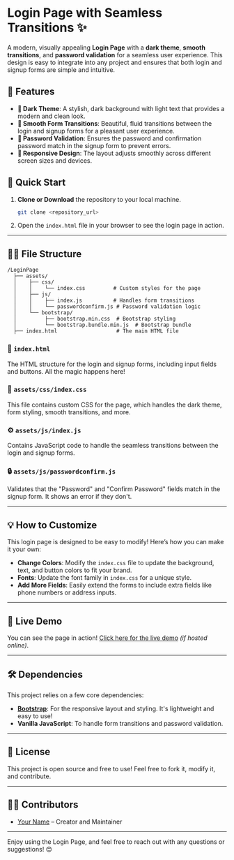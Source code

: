 
# Login Page with Seamless Transitions ✨

A modern, visually appealing **Login Page** with a **dark theme**, **smooth transitions**, and **password validation** for a seamless user experience. This design is easy to integrate into any project and ensures that both login and signup forms are simple and intuitive.

## 🌟 Features

- **🎨 Dark Theme**: A stylish, dark background with light text that provides a modern and clean look.
- **🚀 Smooth Form Transitions**: Beautiful, fluid transitions between the login and signup forms for a pleasant user experience.
- **🔐 Password Validation**: Ensures the password and confirmation password match in the signup form to prevent errors.
- **📱 Responsive Design**: The layout adjusts smoothly across different screen sizes and devices.
  
## 🚀 Quick Start

1. **Clone or Download** the repository to your local machine.

   ```bash
   git clone <repository_url>
   ```

2. Open the `index.html` file in your browser to see the login page in action.

---

## 🧑‍💻 File Structure

```
/LoginPage
  ├── assets/
  │    ├── css/
  │    │    └── index.css         # Custom styles for the page
  │    ├── js/
  │    │    ├── index.js          # Handles form transitions
  │    │    └── passwordconfirm.js # Password validation logic
  │    └── bootstrap/
  │         ├── bootstrap.min.css  # Bootstrap styling
  │         └── bootstrap.bundle.min.js  # Bootstrap bundle
  ├── index.html                   # The main HTML file
```

### 📝 **`index.html`**
The HTML structure for the login and signup forms, including input fields and buttons. All the magic happens here!

### 🎨 **`assets/css/index.css`**
This file contains custom CSS for the page, which handles the dark theme, form styling, smooth transitions, and more. 

### ⚙️ **`assets/js/index.js`**
Contains JavaScript code to handle the seamless transitions between the login and signup forms.

### 🔒 **`assets/js/passwordconfirm.js`**
Validates that the "Password" and "Confirm Password" fields match in the signup form. It shows an error if they don't.

---

## 💡 How to Customize

This login page is designed to be easy to modify! Here’s how you can make it your own:

- **Change Colors**: Modify the `index.css` file to update the background, text, and button colors to fit your brand.
- **Fonts**: Update the font family in `index.css` for a unique style.
- **Add More Fields**: Easily extend the forms to include extra fields like phone numbers or address inputs.

---

## 💬 Live Demo

You can see the page in action! [Click here for the live demo](#) *(if hosted online)*.

---

## 🛠️ Dependencies

This project relies on a few core dependencies:

- **[Bootstrap](https://getbootstrap.com/)**: For the responsive layout and styling. It's lightweight and easy to use!
- **Vanilla JavaScript**: To handle form transitions and password validation.

---

## 🎯 License

This project is open source and free to use! Feel free to fork it, modify it, and contribute.

---

## 👨‍💻 Contributors

- [Your Name](https://github.com/yourusername) – Creator and Maintainer

---

Enjoy using the Login Page, and feel free to reach out with any questions or suggestions! 😊
